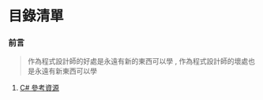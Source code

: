 # 目錄清單

### 前言
> 作為程式設計師的好處是永遠有新的東西可以學 , 作為程式設計師的壞處也是永遠有新東西可以學


1. [C# 參考資源](https://hackmd.io/vxEa2mxIRjCLMH_iAP00gg)
